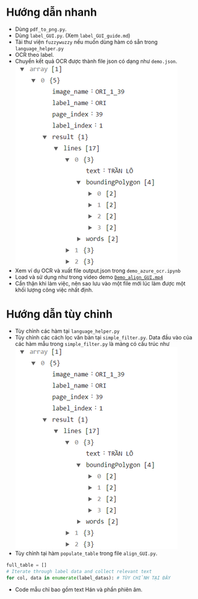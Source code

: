 # Hướng dẫn nhanh
- Dùng `pdf_to_png.py`.
- Dùng `label_GUI.py`. (Xem `label_GUI_guide.md`)
- Tải thư viện `fuzzywuzzy` nếu muốn dùng hàm có sẵn trong `language_helper.py`
- OCR theo label.
- Chuyển kết quả OCR được thành file json có dạng như `demo.json`.
![Cấu trúc file json](demo_json.png)
- Xem ví dụ OCR và xuất file output.json trong `demo_azure_ocr.ipynb`
- Load và sử dụng như trong video demo [`Demo_align_GUI.mp4`](https://drive.google.com/file/d/1w4vRlbpugyaxDvUbyVbwHjlKnbRsLbwe/view?usp=sharing)
- Cẩn thận khi làm việc, nên sao lưu vào một file mới lúc làm được một khối lượng công việc nhất định.

# Hướng dẫn tùy chỉnh
- Tùy chỉnh các hàm tại `language_helper.py`
- Tùy chỉnh các cách lọc văn bản tại `simple_filter.py`. Data đầu vào của các hàm mẫu trong `simple_filter.py` là mảng có cấu trúc như ![ảnh demo](demo_json.png)
- Tùy chỉnh tại hàm `populate_table` trong file `align_GUI.py`.
```python
full_table = []
# Iterate through label data and collect relevant text
for col, data in enumerate(label_datas): # TÙY CHỈNH TẠI ĐÂY
```
- Code mẫu chỉ bao gồm text Hán và phần phiên âm.
